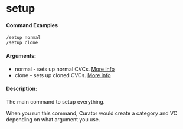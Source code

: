 # setup

#### Command Examples

```fix
/setup normal
/setup clone
```

#### Arguments:

- normal - sets up normal CVCs. [More info](../../topics/normal-vcs.md)
- clone - sets up cloned CVCs. [More info](../../topics/cloned-vcs.md)

#### Description:

The main command to setup everything.

When you run this command, Curator would create a category and VC depending on what argument you use.
